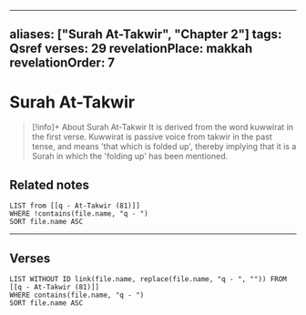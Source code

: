 
---
aliases: ["Surah At-Takwir", "Chapter 2"]
tags: Qsref
verses: 29
revelationPlace: makkah
revelationOrder: 7
---

# Surah At-Takwir

> [!info]+ About Surah At-Takwir
> It is derived from the word kuwwirat in the first verse. Kuwwirat is passive voice from takwir in the past tense, and means 'that which is folded up', thereby implying that it is a Surah in which the 'folding up' has been mentioned.

## Related notes
```dataview
LIST from [[q - At-Takwir (81)]]
WHERE !contains(file.name, "q - ")
SORT file.name ASC
```

---

## Verses
```dataview
LIST WITHOUT ID link(file.name, replace(file.name, "q - ", "")) FROM [[q - At-Takwir (81)]]
WHERE contains(file.name, "q - ")
SORT file.name ASC
```

